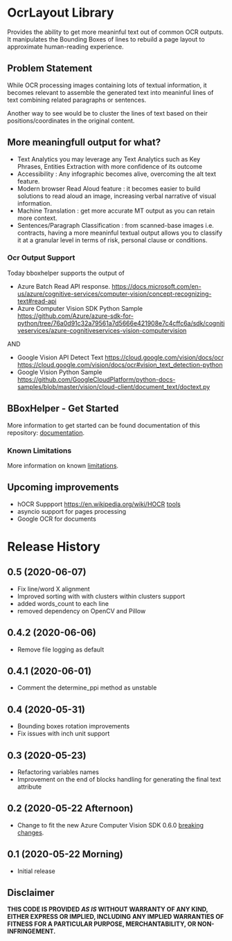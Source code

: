 # OcrLayout Library
Provides the ability to get more meaninful text out of common OCR outputs. It manipulates the Bounding Boxes of lines to rebuild a page layout to approximate human-reading experience.  
## Problem Statement
While OCR processing images containing lots of textual information, it becomes relevant to assemble the generated text into meaninful lines of text combining related paragraphs or sentences. 

Another way to see would be to cluster the lines of text based on their positions/coordinates in the original content. 
## More meaningfull output for what? 
- Text Analytics you may leverage any Text Analytics such as Key Phrases, Entities Extraction with more confidence of its outcome
- Accessibility : Any infographic becomes alive, overcoming the alt text feature.
- Modern browser Read Aloud feature : it becomes easier to build solutions to read aloud an image, increasing verbal narrative of visual information. 
- Machine Translation : get more accurate MT output as you can retain more context. 
- Sentences/Paragraph Classification : from scanned-base images i.e. contracts, having a more meaninful textual output allows you to classify it at a granular level in terms of risk, personal clause or conditions. 
### Ocr Output Support
Today bboxhelper supports the output of 
* Azure Batch Read API response. 
https://docs.microsoft.com/en-us/azure/cognitive-services/computer-vision/concept-recognizing-text#read-api
* Azure Computer Vision SDK Python Sample
https://github.com/Azure/azure-sdk-for-python/tree/76a0d91c32a79561a7d5666e421908e7c4cffc6a/sdk/cognitiveservices/azure-cognitiveservices-vision-computervision

AND 

* Google Vision API Detect Text
https://cloud.google.com/vision/docs/ocr
https://cloud.google.com/vision/docs/ocr#vision_text_detection-python
* Google Vision Python Sample
https://github.com/GoogleCloudPlatform/python-docs-samples/blob/master/vision/cloud-client/document_text/doctext.py

## BBoxHelper - Get Started
More information to get started can be found documentation of this repository: [documentation](https://puthurr.github.io/getting-started/).

### Known Limitations 
More information on known [limitations](https://puthurr.github.io/known-limitations/).

## Upcoming improvements
* hOCR Suppport https://en.wikipedia.org/wiki/HOCR [tools](https://github.com/tmbdev/hocr-tools)
* asyncio support for pages processing 
* Google OCR for documents
# Release History
## 0.5 (2020-06-07)
- Fix line/word X alignment
- Improved sorting with with clusters within clusters support
- added words_count to each line
- removed dependency on OpenCV and Pillow
## 0.4.2 (2020-06-06)
- Remove file logging as default
## 0.4.1 (2020-06-01)
- Comment the determine_ppi method as unstable
## 0.4 (2020-05-31)
- Bounding boxes rotation improvements
- Fix issues with inch unit support
## 0.3 (2020-05-23)
- Refactoring variables names 
- Improvement on the end of blocks handling for generating the final text attribute
## 0.2 (2020-05-22 Afternoon)
- Change to fit the new Azure Computer Vision SDK 0.6.0 [breaking changes](https://pypi.org/project/azure-cognitiveservices-vision-computervision/0.6.0/).
## 0.1 (2020-05-22 Morning)
- Initial release 
## Disclaimer
**THIS CODE IS PROVIDED *AS IS* WITHOUT WARRANTY OF ANY KIND, EITHER EXPRESS OR IMPLIED, INCLUDING ANY IMPLIED WARRANTIES OF FITNESS FOR A PARTICULAR PURPOSE, MERCHANTABILITY, OR NON-INFRINGEMENT.**
